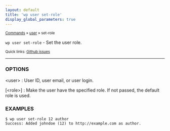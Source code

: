 ```yaml
---
layout: default
title: 'wp user set-role'
display_global_parameters: true
---
```


<small>[Commands](/commands/) &raquo; [user](/commands/user/) &raquo; set-role</small>

`wp user set-role` - Set the user role.

<small>Quick links: <a href="https://github.com/wp-cli/wp-cli/issues?q=is%3Aopen+label%3Acommand%3Auser-set-role+sort%3Aupdated-desc">Github issues</a></small>

<hr />

### OPTIONS

&lt;user&gt;
: User ID, user email, or user login.

[&lt;role&gt;]
: Make the user have the specified role. If not passed, the default role is
used.

### EXAMPLES

    $ wp user set-role 12 author
    Success: Added johndoe (12) to http://example.com as author.



